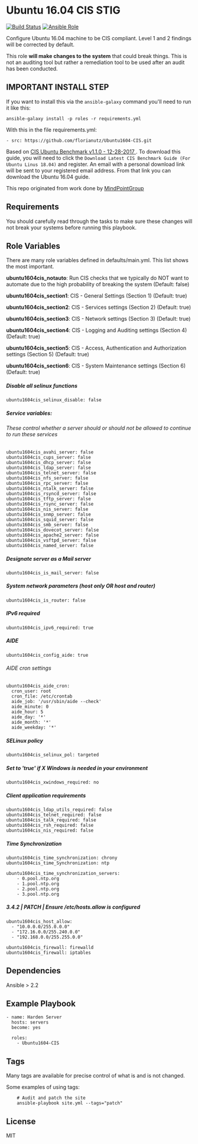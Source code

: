 Ubuntu 16.04 CIS STIG
================

[![Build Status](https://travis-ci.com/florianutz/Ubuntu1604-CIS.svg?branch=master)](https://travis-ci.com/florianutz/Ubuntu1604-CIS)
[![Ansible Role](https://img.shields.io/badge/role-florianutz.Ubuntu1604--CIS-blue.svg)](https://galaxy.ansible.com/florianutz/Ubuntu1604-CIS/)

Configure Ubuntu 16.04 machine to be CIS compliant. Level 1 and 2 findings will be corrected by default.

This role **will make changes to the system** that could break things. This is not an auditing tool but rather a remediation tool to be used after an audit has been conducted.

## IMPORTANT INSTALL STEP

If you want to install this via the `ansible-galaxy` command you'll need to run it like this:

`ansible-galaxy install -p roles -r requirements.yml`

With this in the file requirements.yml:

```
- src: https://github.com/florianutz/Ubuntu1604-CIS.git
```

Based on [CIS Ubuntu Benchmark v1.1.0 - 12-28-2017 ](https://www.cisecurity.org/benchmark/ubuntu_linux/). To download this guide, you will need to click the `Download Latest CIS Benchmark Guide (For Ubuntu Linus 18.04)` and register. An email with a personal download link will be sent to your registered email address. From that link you can download the Ubuntu 16.04 guide.

This repo originated from work done by [MindPointGroup](https://github.com/MindPointGroup/RHEL7-CIS)

Requirements
------------

You should carefully read through the tasks to make sure these changes will not break your systems before running this playbook.

Role Variables
--------------
There are many role variables defined in defaults/main.yml. This list shows the most important.

**ubuntu1604cis_notauto**: Run CIS checks that we typically do NOT want to automate due to the high probability of breaking the system (Default: false)

**ubuntu1604cis_section1**: CIS - General Settings (Section 1) (Default: true)

**ubuntu1604cis_section2**: CIS - Services settings (Section 2) (Default: true)

**ubuntu1604cis_section3**: CIS - Network settings (Section 3) (Default: true)

**ubuntu1604cis_section4**: CIS - Logging and Auditing settings (Section 4) (Default: true)

**ubuntu1604cis_section5**: CIS - Access, Authentication and Authorization settings (Section 5) (Default: true)

**ubuntu1604cis_section6**: CIS - System Maintenance settings (Section 6) (Default: true)

##### Disable all selinux functions
`ubuntu1604cis_selinux_disable: false`

##### Service variables:
###### These control whether a server should or should not be allowed to continue to run these services

```
ubuntu1604cis_avahi_server: false
ubuntu1604cis_cups_server: false
ubuntu1604cis_dhcp_server: false
ubuntu1604cis_ldap_server: false
ubuntu1604cis_telnet_server: false
ubuntu1604cis_nfs_server: false
ubuntu1604cis_rpc_server: false
ubuntu1604cis_ntalk_server: false
ubuntu1604cis_rsyncd_server: false
ubuntu1604cis_tftp_server: false
ubuntu1604cis_rsync_server: false
ubuntu1604cis_nis_server: false
ubuntu1604cis_snmp_server: false
ubuntu1604cis_squid_server: false
ubuntu1604cis_smb_server: false
ubuntu1604cis_dovecot_server: false
ubuntu1604cis_apache2_server: false
ubuntu1604cis_vsftpd_server: false
ubuntu1604cis_named_server: false
```

##### Designate server as a Mail server
`ubuntu1604cis_is_mail_server: false`


##### System network parameters (host only OR host and router)
`ubuntu1604cis_is_router: false`


##### IPv6 required
`ubuntu1604cis_ipv6_required: true`


##### AIDE
`ubuntu1604cis_config_aide: true`

###### AIDE cron settings
```
ubuntu1604cis_aide_cron:
  cron_user: root
  cron_file: /etc/crontab
  aide_job: '/usr/sbin/aide --check'
  aide_minute: 0
  aide_hour: 5
  aide_day: '*'
  aide_month: '*'
  aide_weekday: '*'
```

##### SELinux policy
`ubuntu1604cis_selinux_pol: targeted`


##### Set to 'true' if X Windows is needed in your environment
`ubuntu1604cis_xwindows_required: no`


##### Client application requirements
```
ubuntu1604cis_ldap_utils_required: false
ubuntu1604cis_telnet_required: false
ubuntu1604cis_talk_required: false
ubuntu1604cis_rsh_required: false
ubuntu1604cis_nis_required: false
```

##### Time Synchronization
```
ubuntu1604cis_time_synchronization: chrony
ubuntu1604cis_time_Synchronization: ntp

ubuntu1604cis_time_synchronization_servers:
    - 0.pool.ntp.org
    - 1.pool.ntp.org
    - 2.pool.ntp.org
    - 3.pool.ntp.org
```

##### 3.4.2 | PATCH | Ensure /etc/hosts.allow is configured
```
ubuntu1604cis_host_allow:
  - "10.0.0.0/255.0.0.0"
  - "172.16.0.0/255.240.0.0"
  - "192.168.0.0/255.255.0.0"
```

```
ubuntu1604cis_firewall: firewalld
ubuntu1604cis_firewall: iptables
```


Dependencies
------------

Ansible > 2.2

Example Playbook
-------------------------

```
- name: Harden Server
  hosts: servers
  become: yes

  roles:
    - Ubuntu1604-CIS
```

Tags
----
Many tags are available for precise control of what is and is not changed.

Some examples of using tags:

```
    # Audit and patch the site
    ansible-playbook site.yml --tags="patch"
```

License
-------

MIT
